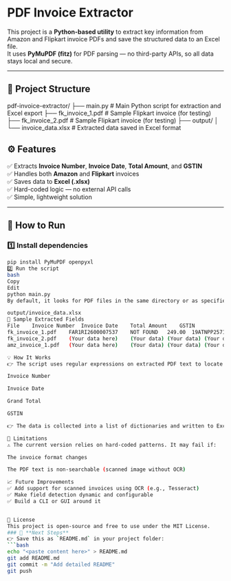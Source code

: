 # PDF Invoice Extractor

This project is a **Python-based utility** to extract key information from Amazon and Flipkart invoice PDFs and save the structured data to an Excel file.  
It uses **PyMuPDF (fitz)** for PDF parsing — no third-party APIs, so all data stays local and secure.

---

## 📂 Project Structure

pdf-invoice-extractor/
├── main.py # Main Python script for extraction and Excel export
├── fk_invoice_1.pdf # Sample Flipkart invoice (for testing)
├── fk_invoice_2.pdf # Sample Flipkart invoice (for testing)
├── output/
│ └── invoice_data.xlsx # Extracted data saved in Excel format

## ⚙ Features

✅ Extracts **Invoice Number**, **Invoice Date**, **Total Amount**, and **GSTIN**  
✅ Handles both **Amazon** and **Flipkart** invoices  
✅ Saves data to **Excel (.xlsx)**  
✅ Hard-coded logic — no external API calls  
✅ Simple, lightweight solution

---

## 🚀 How to Run

### 1️⃣ Install dependencies
```bash
pip install PyMuPDF openpyxl
2️⃣ Run the script
bash
Copy
Edit
python main.py
By default, it looks for PDF files in the same directory or as specified in the code. The extracted data will be saved to:

output/invoice_data.xlsx
📝 Sample Extracted Fields
File	Invoice Number	Invoice Date	Total Amount	GSTIN
fk_invoice_1.pdf	FAR1RI2600007537	NOT FOUND	249.00	19ATNPP2571M1ZW
fk_invoice_2.pdf	(Your data here)	(Your data)	(Your data)	(Your data)
amz_invoice_1.pdf	(Your data here)	(Your data)	(Your data)	(Your data)

💡 How It Works
👉 The script uses regular expressions on extracted PDF text to locate patterns like:

Invoice Number

Invoice Date

Grand Total

GSTIN

👉 The data is collected into a list of dictionaries and written to Excel using openpyxl / pandas.

🛑 Limitations
⚠ The current version relies on hard-coded patterns. It may fail if:

The invoice format changes

The PDF text is non-searchable (scanned image without OCR)

📈 Future Improvements
✅ Add support for scanned invoices using OCR (e.g., Tesseract)
✅ Make field detection dynamic and configurable
✅ Build a CLI or GUI around it


📄 License
This project is open-source and free to use under the MIT License.
### 🚀 **Next Steps**
👉 Save this as `README.md` in your project folder:
```bash
echo "<paste content here>" > README.md
git add README.md
git commit -m "Add detailed README"
git push
